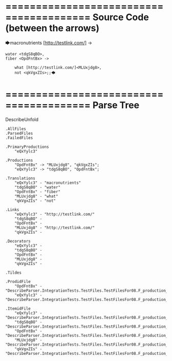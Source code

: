 ========================================
Source Code (between the arrows)
========================================

🡆macronutrients [http://testlink.com/]<eQxYylc3> ->

    water <tdgS8qBO>,
	fiber <OpdFntBx> ->

        what [http://testlink.com/]<MLUxjdg8>,
        not <qkVgxZIs>;;🡄

========================================
Parse Tree
========================================
DescribeUnfold

    .AllFiles
    .ParsedFiles
    .FailedFiles

    .PrimaryProductions
        "eQxYylc3" 

    .Productions
        "OpdFntBx" -> "MLUxjdg8", "qkVgxZIs";
        "eQxYylc3" -> "tdgS8qBO", "OpdFntBx";

    .Translations
        "eQxYylc3" - "macronutrients"
        "tdgS8qBO" - "water"
        "OpdFntBx" - "fiber"
        "MLUxjdg8" - "what"
        "qkVgxZIs" - "not"

    .Links
        "eQxYylc3" - "http://testlink.com/"
        "tdgS8qBO" - 
        "OpdFntBx" - 
        "MLUxjdg8" - "http://testlink.com/"
        "qkVgxZIs" - 

    .Decorators
        "eQxYylc3" - 
        "tdgS8qBO" - 
        "OpdFntBx" - 
        "MLUxjdg8" - 
        "qkVgxZIs" - 

    .Tildes

    .ProdidFile
        "OpdFntBx" - "DescribeParser.IntegrationTests.TestFiles.TestFilesFor08.F_production_in_production2.ds"
        "eQxYylc3" - "DescribeParser.IntegrationTests.TestFiles.TestFilesFor08.F_production_in_production2.ds"

    .ItemidFile
        "eQxYylc3" - "DescribeParser.IntegrationTests.TestFiles.TestFilesFor08.F_production_in_production2.ds"
        "tdgS8qBO" - "DescribeParser.IntegrationTests.TestFiles.TestFilesFor08.F_production_in_production2.ds"
        "OpdFntBx" - "DescribeParser.IntegrationTests.TestFiles.TestFilesFor08.F_production_in_production2.ds"
        "MLUxjdg8" - "DescribeParser.IntegrationTests.TestFiles.TestFilesFor08.F_production_in_production2.ds"
        "qkVgxZIs" - "DescribeParser.IntegrationTests.TestFiles.TestFilesFor08.F_production_in_production2.ds"

